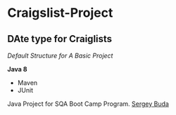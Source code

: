 # Craigslist-Project
## DAte type for Craiglists

*Default Structure for A Basic Project*

**Java 8**

* Maven
* JUnit

Java Project for SQA Boot Camp Program. 
[Sergey Buda](https://github.com/sergeybuda)
